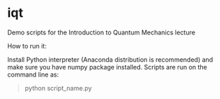 # iqt
Demo scripts for the Introduction to Quantum Mechanics lecture


How to run it:

Install Python interpreter (Anaconda distribution is recommended) and make sure
you have numpy package installed. Scripts are run on the command line as:

> python script_name.py
